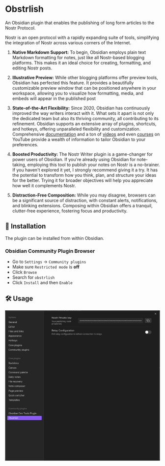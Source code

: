 # Obstrlish

An Obsidian plugin that enables the publishing of long form articles to the Nostr Protocol. 

Nostr is an open protocol with a rapidly expanding suite of tools, simplifying the integration of Nostr across various 
corners of the Internet. 

1. **Native Markdown Support:** To begin, Obsidian employs plain text Markdown formatting for notes, just like all 
Nostr-based blogging platforms. This makes it an ideal choice for creating, formatting, and editing Nostr posts.

2. **Illustrative Preview:** While other blogging platforms offer preview tools, Obsidian has perfected this feature. 
It provides a beautifully customizable preview window that can be positioned anywhere in your workspace, allowing you 
to visualize how formatting, media, and embeds will appear in the published post

3. **State-of-the-Art Flexibility:** Since 2020, Obsidian has continuously improved the way writers interact with it. 
What sets it apart is not only the dedicated team but also its thriving community, all contributing to its refinement. 
Obsidian supports an extensive array of plugins, shortcuts, and hotkeys, offering unparalleled flexibility and 
customization. Comprehensive [documentation](https://help.obsidian.md/Home) and a ton of [videos](https://www.youtube.com/results?search_query=obsidian) 
and even [courses](https://youtu.be/WqKluXIra70?si=3ZlnOZA9o3xXys8M) on YouTube provide a wealth of information to 
tailor Obsidian to your preferences.

4. **Boosted Productivity:** The Nostr Writer plugin is a game-changer for power users of Obsidian. If you're already 
using Obsidian for note-taking, employing this tool to publish your notes on Nostr is a no-brainer. If you haven't 
explored it yet, I strongly recommend giving it a try. It has the potential to transform how you think, plan, and 
structure your ideas for the better. Trying it for broader objectives will help you appreciate how well it complements Nostr.

5. **Distraction-Free Composition:** While you may disagree, browsers can be a significant source of distraction, 
with constant alerts, notifications, and blinking extensions. Composing within Obsidian offers a tranquil, 
clutter-free experience, fostering focus and productivity.

## 🚀 Installation

The plugin can be installed from within Obsidian.

### Obsidian Community Plugin Browser

- Go to `Settings` -> `Community plugins`
- Make sure `Restricted mode` is **off**
- Click `Browse`
- Search for `obstrlish`
- Click `Install` and then `Enable`

## 🛠️ Usage

![img.png](images/Settings.png)
